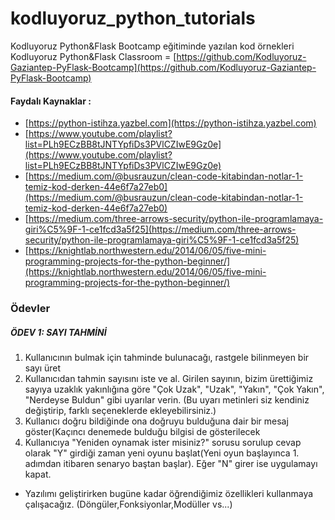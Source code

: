 # kodluyoruz_python_tutorials
Kodluyoruz Python&amp;Flask Bootcamp eğitiminde yazılan kod örnekleri
Kodluyoruz Python&Flask Classroom = [https://github.com/Kodluyoruz-Gaziantep-PyFlask-Bootcamp](https://github.com/Kodluyoruz-Gaziantep-PyFlask-Bootcamp)

#### Faydalı Kaynaklar :
 - [https://python-istihza.yazbel.com](https://python-istihza.yazbel.com)
 - [https://www.youtube.com/playlist?list=PLh9ECzBB8tJNTYpfiDs3PVlCZIwE9Gz0e](https://www.youtube.com/playlist?list=PLh9ECzBB8tJNTYpfiDs3PVlCZIwE9Gz0e)
 - [https://medium.com/@busrauzun/clean-code-kitabindan-notlar-1-temiz-kod-derken-44e6f7a27eb0](https://medium.com/@busrauzun/clean-code-kitabindan-notlar-1-temiz-kod-derken-44e6f7a27eb0)
 - [https://medium.com/three-arrows-security/python-ile-programlamaya-giri%C5%9F-1-ce1fcd3a5f25](https://medium.com/three-arrows-security/python-ile-programlamaya-giri%C5%9F-1-ce1fcd3a5f25)
 - [https://knightlab.northwestern.edu/2014/06/05/five-mini-programming-projects-for-the-python-beginner/](https://knightlab.northwestern.edu/2014/06/05/five-mini-programming-projects-for-the-python-beginner/)


### Ödevler
##### ÖDEV 1: SAYI TAHMİNİ
1. Kullanıcının bulmak için tahminde bulunacağı, rastgele bilinmeyen bir sayı üret
2. Kullanıcıdan tahmin sayısını iste ve al. Girilen sayının, bizim ürettiğimiz sayıya uzaklık yakınlığına göre
	"Çok Uzak", "Uzak", "Yakın", "Çok Yakın", "Nerdeyse Buldun" gibi uyarılar verin.
	(Bu uyarı metinleri siz kendiniz değiştirip, farklı seçeneklerde ekleyebilirsiniz.)
3. Kullanıcı doğru bildiğinde ona doğruyu bulduğuna dair bir mesaj göster(Kaçıncı denemede bulduğu bilgisi de gösterilecek
4. Kullanıcıya "Yeniden oynamak ister misiniz?" sorusu sorulup cevap olarak "Y" girdiği zaman yeni oyunu başlat(Yeni oyun başlayınca 1. adımdan itibaren senaryo baştan başlar). Eğer "N" girer ise uygulamayı kapat.
- Yazılımı geliştirirken bugüne kadar öğrendiğimiz özellikleri kullanmaya çalışacağız. (Döngüler,Fonksiyonlar,Modüller vs...)
